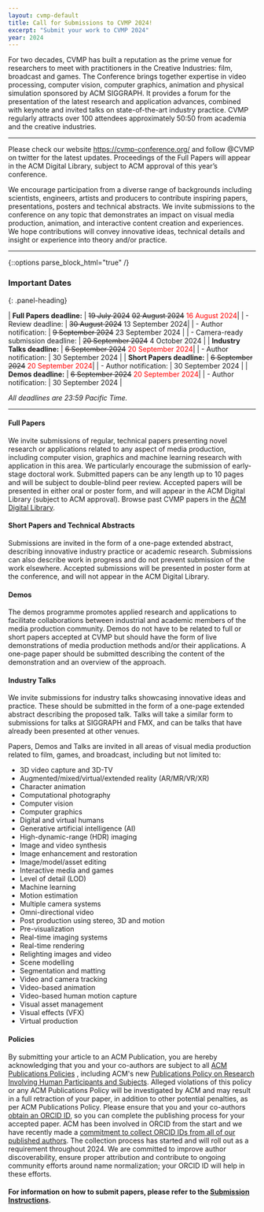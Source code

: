 ```yaml
---
layout: cvmp-default
title: Call for Submissions to CVMP 2024!
excerpt: "Submit your work to CVMP 2024"
year: 2024
---
```


For two decades, CVMP has built a reputation as the prime venue for researchers to meet with practitioners in the Creative Industries: film, broadcast and games. The Conference brings together expertise in video processing, computer vision, computer graphics, animation and physical simulation sponsored by ACM SIGGRAPH. It provides a forum for the presentation of the latest research and application advances, combined with keynote and invited talks on state-of-the-art industry practice. CVMP regularly attracts over 100 attendees approximately 50:50 from academia and the creative industries.

---
Please check our website https://cvmp-conference.org/ and follow @CVMP on twitter for the latest updates. Proceedings of the Full Papers will appear in the ACM Digital Library, subject to ACM approval of this year’s conference. 

We encourage participation from a diverse range of backgrounds including scientists, engineers, artists and producers to contribute inspiring papers, presentations, posters and technical abstracts. We invite submissions to the conference on any topic that demonstrates an impact on visual media production, animation, and interactive content creation and experiences. We hope contributions will convey innovative ideas, technical details and insight or experience into theory and/or practice.

---

{::options parse_block_html="true" /}
<div class="panel panel-info">
<h3> Important Dates </h3>
{: .panel-heading}
<div class="panel-body">

| __Full Papers deadline:__ | ~~19 July 2024~~ ~~02 August 2024~~ <span style="color:red">16 August 2024</span>|
| - Review deadline: | ~~30 August 2024~~ 13 September 2024|
| - Author notification: | ~~9 September 2024~~ 23 September 2024 |
| - Camera-ready submission deadline: | ~~20 September 2024~~ 4 October 2024 |
| __Industry Talks deadline:__ | ~~6 September 2024~~ <span style="color:red">20 September 2024</span>|
| - Author notification: | 30 September 2024 |
| __Short Papers deadline:__ | ~~6 September 2024~~ <span style="color:red">20 September 2024</span>|
| - Author notification: | 30 September 2024 |
| __Demos deadline:__ | ~~6 September 2024~~ <span style="color:red">20 September 2024</span>|
| - Author notification: | 30 September 2024 |


*All deadlines are 23:59 Pacific Time.*

</div>
</div>

---



#### Full Papers
We invite submissions of regular, technical papers presenting novel research or applications related to any aspect of media production, including computer vision, graphics and machine learning research with application in this area. We particularly encourage the submission of early-stage doctoral work. Submitted papers can be any length up to 10 pages and will be subject to double-blind peer review. Accepted papers will be presented in either oral or poster form, and will appear in the ACM Digital Library (subject to ACM approval). Browse past CVMP papers in the [ACM Digital Library](https://dl.acm.org/conference/cvmp).


#### Short Papers and Technical Abstracts
Submissions are invited in the form of a one-page extended abstract, describing innovative industry practice or academic research. Submissions can also describe work in progress and do not prevent submission of the work elsewhere. Accepted submissions will be presented in poster form at the conference, and will not appear in the ACM Digital Library.


#### Demos
The demos programme promotes applied research and applications to facilitate collaborations between industrial and academic members of the media production community. Demos do not have to be related to full or short papers accepted at CVMP but should have the form of live demonstrations of media production methods and/or their applications. A one-page paper should be submitted describing the content of the demonstration and an overview of the approach.


#### Industry Talks
We invite submissions for industry talks showcasing innovative ideas and practice. These should be submitted in the form of a one-page extended abstract describing the proposed talk. Talks will take a similar form to submissions for talks at SIGGRAPH and FMX, and can be talks that have already been presented at other venues.

Papers, Demos and Talks are invited in all areas of visual media production related to film, games, and broadcast, including but not limited to:

- 3D video capture and 3D-TV
- Augmented/mixed/virtual/extended reality (AR/MR/VR/XR)
- Character animation
- Computational photography
- Computer vision
- Computer graphics
- Digital and virtual humans
- Generative artificial intelligence (AI)
- High-dynamic-range (HDR) imaging
- Image and video synthesis
- Image enhancement and restoration
- Image/model/asset editing
- Interactive media and games
- Level of detail (LOD)
- Machine learning
- Motion estimation
- Multiple camera systems
- Omni-directional video
- Post production using stereo, 3D and motion
- Pre-visualization
- Real-time imaging systems
- Real-time rendering
- Relighting images and video
- Scene modelling
- Segmentation and matting
- Video and camera tracking
- Video-based animation
- Video-based human motion capture
- Visual asset management
- Visual effects (VFX)
- Virtual production

#### Policies

By submitting your article to an ACM Publication, you are hereby acknowledging that you and your co-authors are subject to all [ACM Publications Policies](https://www.acm.org/publications/policies) , including ACM's new [Publications Policy on Research Involving Human Participants and Subjects](https://www.acm.org/publications/policies/research-involving-human-participants-and-subjects). Alleged violations of this policy or any ACM Publications Policy will be investigated by ACM and may result in a full retraction of your paper, in addition to other potential penalties, as per ACM Publications Policy.
Please ensure that you and your co-authors [obtain an ORCID ID](https://orcid.org/register), so you can complete the publishing process for your accepted paper.  ACM has been involved in ORCID from the start and we have recently made a [commitment to collect ORCID IDs from all of our published authors](https://authors.acm.org/author-resources/orcid-faqs).  The collection process has started and will roll out as a requirement throughout 2024.  We are committed to improve author discoverability, ensure proper attribution and contribute to ongoing community efforts around name normalization; your ORCID ID will help in these efforts.



#### For information on how to submit papers, please refer to the [Submission Instructions]({{site.baseurl}}/2024/submission-instructions/).
